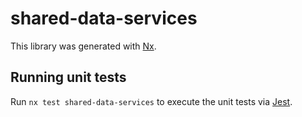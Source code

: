 # shared-data-services

This library was generated with [Nx](https://nx.dev).

## Running unit tests

Run `nx test shared-data-services` to execute the unit tests via [Jest](https://jestjs.io).
